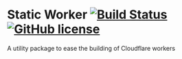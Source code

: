 # Static Worker [![Build Status](https://travis-ci.com/manatarms/static-worker.svg?branch=master)](https://travis-ci.com/manatarms/static-worker) [![GitHub license](https://img.shields.io/badge/license-MIT-blue.svg)](https://github.com/manatarms/static-worker/blob/master/LICENSE)
A utility package to ease the building of Cloudflare workers
